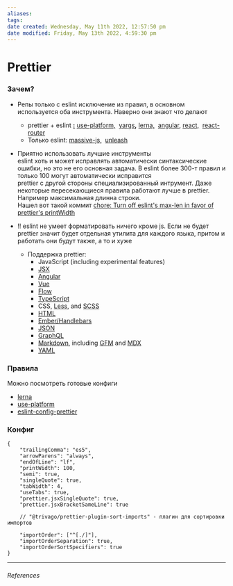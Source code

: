 ```yaml
---
aliases: 
tags: 
date created: Wednesday, May 11th 2022, 12:57:50 pm
date modified: Friday, May 13th 2022, 4:59:30 pm
---
```


# Prettier

### Зачем?

- Репы только с eslint исключение из правил, в основном используется оба инструмента. Наверно они знают что делают
	- prettier + eslint **[:](https://github.com/use-platform/use-platform "Follow link")** [use-platform,](https://github.com/use-platform/use-platform "Follow link")  [yargs](https://github.com/yargs/yargs "Follow link")**,** [lerna,](https://github.com/lerna/lerna "Follow link")  [angular](https://github.com/angular/angular "Follow link"), [react,](https://github.com/ui-router/react "Follow link")  [react-router](https://github.com/remix-run/react-router "Follow link")
	- Только eslint: [massive-js,](https://gitlab.com/dmfay/massive-js "Follow link")  [unleash](https://github.com/Netflix/unleash "Follow link")
- Приятно использовать лучшие инструменты  
	eslint хоть и может исправлять автоматически синтаксические ошибки, но это не его основная задача. В eslint более 300-т правил и только 100 могут автоматически исправится  
	prettier с другой стороны специализированный интрумент. Даже некоторые пересекающиеся правила работают лучше в prettier. Например максимальная длинна строки.  
	Нашел вот такой коммит [chore: Turn off eslint's max-len in favor of prettier's printWidth](https://github.com/lerna/lerna/commit/9697b17ef83e316bcd40c733d04a894deaab2c9a "Follow link")

- !! eslint не умеет форматировать ничего кроме js. Если не будет prettier значит будет отдельная утилита для каждого языка, притом и работать они будут также, а то и хуже 
	- Поддержка prettier:
		- JavaScript (including experimental features)
		- [JSX](https://facebook.github.io/jsx/ "Follow link")
		- [Angular](https://angular.io/ "Follow link")
		- [Vue](https://vuejs.org/ "Follow link")
		- [Flow](https://flow.org/ "Follow link")
		- [TypeScript](https://www.typescriptlang.org/ "Follow link")
		- CSS, [Less](http://lesscss.org/ "Follow link"), and [SCSS](https://sass-lang.com/ "Follow link")
		- [HTML](https://en.wikipedia.org/wiki/HTML "Follow link")
		- [Ember/Handlebars](https://handlebarsjs.com/ "Follow link")
		- [JSON](https://json.org/ "Follow link")
		- [GraphQL](https://graphql.org/ "Follow link")
		- [Markdown](https://commonmark.org/ "Follow link"), including [GFM](https://github.github.com/gfm/ "Follow link") and [MDX](https://mdxjs.com/ "Follow link")
		- [YAML](https://yaml.org/ "Follow link")

### Правила

Можно посмотреть готовые конфиги
- [lerna](https://github.com/lerna/lerna)
- [use-platform](https://github.com/use-platform/use-platform)
- [eslint-config-prettier](https://github.com/prettier/eslint-config-prettier)

### Конфиг


```
{
	"trailingComma": "es5",
	"arrowParens": "always",
	"endOfLine": "lf",
	"printWidth": 100,
	"semi": true,
	"singleQuote": true,
	"tabWidth": 4,
	"useTabs": true,
	"prettier.jsxSingleQuote": true,
	"prettier.jsxBracketSameLine": true
	
	// "@trivago/prettier-plugin-sort-imports" - плагин для сортировки импортов

	"importOrder": ["^[./]"],
	"importOrderSeparation": true,
	"importOrderSortSpecifiers": true
}

```

---

###### References
